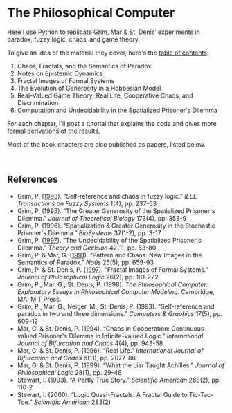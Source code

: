 # The Philosophical Computer

Here I use Python to replicate Grim, Mar & St. Denis’ experiments in paradox, fuzzy logic, chaos, and game theory.

To give an idea of the material they cover, here's the <a href="http://www.pgrim.org/pgrim/index.html">table of contents</a>:
<ol>
<li>Chaos, Fractals, and the Semantics of Paradox</li>
<li>Notes on Epistemic Dynamics</li>
<li>Fractal Images of Formal Systems</li>
<li>The Evolution of Generosity in a Hobbesian Model</li>
<li>Real-Valued Game Theory: Real Life, Cooperative Chaos, and Discrimination</li>
<li>Computation and Undecidability in the Spatialized Prisoner's Dilemma</li>
</ol>

For each chapter, I'll post a tutorial that explains the code and gives more formal derivations of the results.

Most of the book chapters are also published as papers, listed below.

&nbsp;

## References
<ul>
<li>Grim, P. (<a href="http://www.pgrim.org/articles/self-referenceandchaosinfuzzylogic.pdf">1993</a>). “Self-reference and chaos in fuzzy logic.” <i>IEEE Transactions on Fuzzy Systems</i> 1(4), pp. 237-53</li>
<li>Grim, P. (1995). “The Greater Generosity of the Spatialized Prisoner's Dilemma.” <i>Journal of Theoretical Biology</i> 173(4), pp. 353-9</li>
<li>Grim, P. (1996). “Spatialization & Greater Generosity in the Stochastic Prisoner's Dilemma.” <i>BioSystems</i> 37(1-2), pp. 3-17</li>
<li>Grim, P. (<a href="http://www.pgrim.org/pgrim/SPATIALP.HTM">1997</a>). “The Undecidability of the Spatialized Prisoner's Dilemma.” <i>Theory and Decision</i> 42(1), pp. 53-80</li>
<li>Grim, P. & Mar, G. (<a href="http://www.pgrim.org/articles/patternandchaos.pdf">1991</a>). “Pattern and Chaos: New Images in the Semantics of Paradox.” <i>Noûs</i> 25(5), pp. 659-93</li>
<li>Grim, P. & St. Denis, P. (<a href="http://www.pgrim.org/fractal/index.html">1997</a>). “Fractal Images of Formal Systems.” <i>Journal of Philosophical Logic</i> 26(2), pp. 181-222</li>
<li>Grim, P., Mar, G., St. Denis, P. (1998). <i>The Philosophical Computer: Exploratory Essays in Philosophical Computer Modeling</i>. Cambridge, MA: MIT Press.</li>
<li>Grim, P., Mar, G., Neiger, M., St. Denis, P. (1993). “Self-reference and paradox in two and three dimensions.” <i>Computers & Graphics</i> 17(5), pp. 609-12</li>
<li>Mar, G. & St. Denis, P. (1994). “Chaos in Cooperation: Continuous-valued Prisoner's Dilemma in Infinite-valued Logic.” <i>International Journal of Bifurcation and Chaos</i> 4(4), pp. 943-58</li>
<li>Mar, G. & St. Denis, P. (1996). “Real Life.” <i>International Journal of Bifurcation and Chaos</i> 6(11), pp. 2077-86</li>
<li>Mar, G. & St. Denis, P. (1999). “What the Liar Taught Achilles.” <i>Journal of Philosophical Logic</i> 28(1), pp. 29-46</li>
<li>Stewart, I. (1993). “A Partly True Story.” <i>Scientific American</i> 268(2), pp. 110-2</li>
<li>Stewart, I. (2000). “Logic Quasi-Fractals: A Fractal Guide to Tic-Tac-Toe.” <i>Scientific American</i> 283(2)</li>
</ul>
